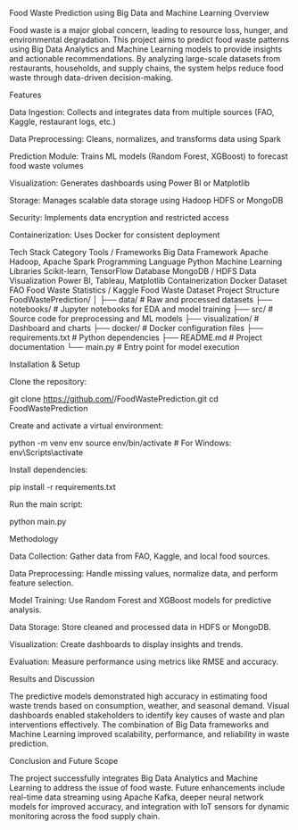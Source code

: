 Food Waste Prediction using Big Data and Machine Learning
Overview

Food waste is a major global concern, leading to resource loss, hunger, and environmental degradation. This project aims to predict food waste patterns using Big Data Analytics and Machine Learning models to provide insights and actionable recommendations. By analyzing large-scale datasets from restaurants, households, and supply chains, the system helps reduce food waste through data-driven decision-making.

Features

Data Ingestion: Collects and integrates data from multiple sources (FAO, Kaggle, restaurant logs, etc.)

Data Preprocessing: Cleans, normalizes, and transforms data using Spark

Prediction Module: Trains ML models (Random Forest, XGBoost) to forecast food waste volumes

Visualization: Generates dashboards using Power BI or Matplotlib

Storage: Manages scalable data storage using Hadoop HDFS or MongoDB

Security: Implements data encryption and restricted access

Containerization: Uses Docker for consistent deployment

Tech Stack
Category	Tools / Frameworks
Big Data Framework	Apache Hadoop, Apache Spark
Programming Language	Python
Machine Learning Libraries	Scikit-learn, TensorFlow
Database	MongoDB / HDFS
Data Visualization	Power BI, Tableau, Matplotlib
Containerization	Docker
Dataset	FAO Food Waste Statistics / Kaggle Food Waste Dataset
Project Structure
FoodWastePrediction/
│
├── data/                # Raw and processed datasets
├── notebooks/           # Jupyter notebooks for EDA and model training
├── src/                 # Source code for preprocessing and ML models
├── visualization/       # Dashboard and charts
├── docker/              # Docker configuration files
├── requirements.txt     # Python dependencies
├── README.md            # Project documentation
└── main.py              # Entry point for model execution

Installation & Setup

Clone the repository:

git clone https://github.com/<your-username>/FoodWastePrediction.git
cd FoodWastePrediction


Create and activate a virtual environment:

python -m venv env
source env/bin/activate   # For Windows: env\Scripts\activate


Install dependencies:

pip install -r requirements.txt


Run the main script:

python main.py

Methodology

Data Collection: Gather data from FAO, Kaggle, and local food sources.

Data Preprocessing: Handle missing values, normalize data, and perform feature selection.

Model Training: Use Random Forest and XGBoost models for predictive analysis.

Data Storage: Store cleaned and processed data in HDFS or MongoDB.

Visualization: Create dashboards to display insights and trends.

Evaluation: Measure performance using metrics like RMSE and accuracy.

Results and Discussion

The predictive models demonstrated high accuracy in estimating food waste trends based on consumption, weather, and seasonal demand. Visual dashboards enabled stakeholders to identify key causes of waste and plan interventions effectively. The combination of Big Data frameworks and Machine Learning improved scalability, performance, and reliability in waste prediction.

Conclusion and Future Scope

The project successfully integrates Big Data Analytics and Machine Learning to address the issue of food waste. Future enhancements include real-time data streaming using Apache Kafka, deeper neural network models for improved accuracy, and integration with IoT sensors for dynamic monitoring across the food supply chain.
